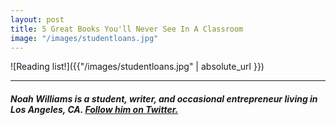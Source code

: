 ```yaml
---
layout: post
title: 5 Great Books You'll Never See In A Classroom
image: "/images/studentloans.jpg"
---
```


![Reading list!]({{"/images/studentloans.jpg" | absolute_url }})



------------------------

#### <i>Noah Williams is a student, writer, and occasional entrepreneur living in Los Angeles, CA. <a href="https://twitter.com/swimjones">Follow him on Twitter.</a></i>
